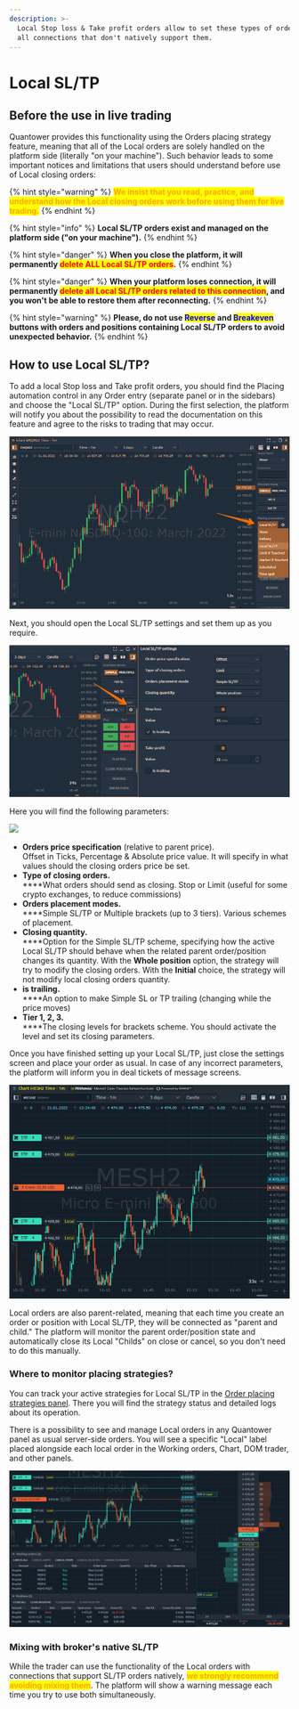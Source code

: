```yaml
---
description: >-
  Local Stop loss & Take profit orders allow to set these types of orders for
  all connections that don't natively support them.
---
```


# Local SL/TP

## Before the use in live trading

Quantower provides this functionality using the Orders placing strategy feature, meaning that all of the Local orders are solely handled on the platform side (literally "on your machine"). Such behavior leads to some important notices and limitations that users should understand before use of Local closing orders:

{% hint style="warning" %}
<mark style="color:orange;">**We insist that you read, practice, and understand how the Local closing orders work before using them for live trading.**</mark>&#x20;
{% endhint %}

{% hint style="info" %}
**Local SL/TP orders exist and managed on the platform side ("on your machine").**&#x20;
{% endhint %}

{% hint style="danger" %}
**When you close the platform, it will permanently **<mark style="color:red;">**delete ALL Local SL/TP orders**</mark>**.**&#x20;
{% endhint %}

{% hint style="danger" %}
**When your platform loses connection, it will permanently **<mark style="color:red;">**delete all Local SL/TP orders related to this connection**</mark>**, and you won't be able to restore them after reconnecting.**
{% endhint %}

{% hint style="warning" %}
**Please, do not use **<mark style="color:blue;">**Reverse**</mark>** and **<mark style="color:blue;">**Breakeven**</mark>** buttons with orders and positions containing Local SL/TP orders to avoid unexpected behavior.**
{% endhint %}

## How to use Local SL/TP?

To add a local Stop loss and Take profit orders, you should find the Placing automation control in any Order entry (separate panel or in the sidebars) and choose the "Local SL/TP" option. During the first selection, the platform will notify you about the possibility to read the documentation on this feature and agree to the risks to trading that may occur.

![Select Local SL/TP strategy from the drop-down menu](<../../../.gitbook/assets/image (346) (1).png>)

Next, you should open the Local SL/TP settings and set them up as you require.&#x20;

![Open the Local SL/TP settings](<../../../.gitbook/assets/image (356) (1) (1).png>)

Here you will find the following parameters:

![](<../../../.gitbook/assets/Screenshot\_7 (2).png>)

* **Orders price specification** (relative to parent price). \
  Offset in Ticks, Percentage & Absolute price value. It will specify in what values should the closing orders price be set.
* **Type of closing orders.**\
  ****What orders should send as closing. Stop or Limit (useful for some crypto exchanges, to reduce commissions)
* **Orders placement modes.**\
  ****Simple SL/TP or Multiple brackets (up to 3 tiers). Various schemes of placement.
* **Closing quantity.**\
  ****Option for the Simple SL/TP scheme, specifying how the active Local SL/TP should behave when the related parent order/position changes its quantity. With the **Whole position** option, the strategy will try to modify the closing orders. With the **Initial** choice, the strategy will not modify local closing orders quantity.
* **is trailing.**\
  ****An option to make Simple SL or TP trailing (changing while the price moves)
* **Tier 1, 2, 3.**\
  ****The closing levels for brackets scheme. You should activate the level and set its closing parameters.

Once you have finished setting up your Local SL/TP, just close the settings screen and place your order as usual. In case of any incorrect parameters, the platform will inform you in deal tickets of message screens.

![](../../../.gitbook/assets/image2.png)

Local orders are also parent-related, meaning that each time you create an order or position with Local SL/TP, they will be connected as "parent and child." The platform will monitor the parent order/position state and automatically close its Local "Childs" on close or cancel, so you don't need to do this manually.

### Where to monitor placing strategies?

You can track your active strategies for Local SL/TP in the [Order placing strategies panel](./#order-placing-strategies-panel). There you will find the strategy status and detailed logs about its operation.

There is a possibility to see and manage Local orders in any Quantower panel as usual server-side orders. You will see a specific "Local" label placed alongside each local order in the Working orders, Chart, DOM trader, and other panels.

![](<../../../.gitbook/assets/image8 (1).png>)

### Mixing with broker's native SL/TP

While the trader can use the functionality of the Local orders with connections that support SL/TP orders natively, <mark style="color:orange;">**we strongly recommend avoiding mixing them**</mark>. The platform will show a warning message each time you try to use both simultaneously.
